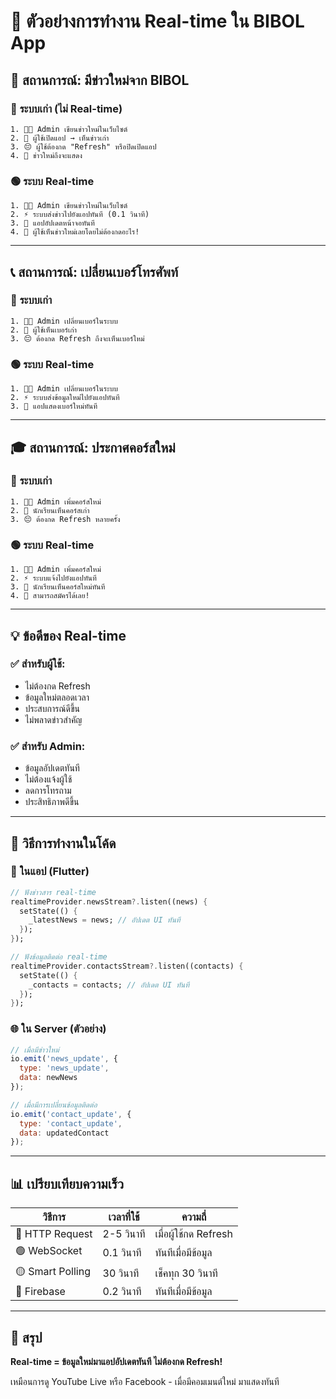 # 🔄 ตัวอย่างการทำงาน Real-time ใน BIBOL App

## 📰 สถานการณ์: มีข่าวใหม่จาก BIBOL

### 🔴 **ระบบเก่า (ไม่ Real-time)**
```
1. 👨‍💼 Admin เขียนข่าวใหม่ในเว็บไซต์
2. 📱 ผู้ใช้เปิดแอป → เห็นข่าวเก่า
3. 😔 ผู้ใช้ต้องกด "Refresh" หรือปิดเปิดแอป
4. 📰 ข่าวใหม่ถึงจะแสดง
```

### 🟢 **ระบบ Real-time**
```
1. 👨‍💼 Admin เขียนข่าวใหม่ในเว็บไซต์
2. ⚡ ระบบส่งข่าวไปยังแอปทันที (0.1 วินาที)
3. 📱 แอปอัปเดตหน้าจอทันที
4. 🎉 ผู้ใช้เห็นข่าวใหม่เลยโดยไม่ต้องกดอะไร!
```

---

## 📞 สถานการณ์: เปลี่ยนเบอร์โทรศัพท์

### 🔴 **ระบบเก่า**
```
1. 👨‍💼 Admin เปลี่ยนเบอร์ในระบบ
2. 📱 ผู้ใช้เห็นเบอร์เก่า
3. 😔 ต้องกด Refresh ถึงจะเห็นเบอร์ใหม่
```

### 🟢 **ระบบ Real-time**
```
1. 👨‍💼 Admin เปลี่ยนเบอร์ในระบบ
2. ⚡ ระบบส่งข้อมูลใหม่ไปยังแอปทันที
3. 📱 แอปแสดงเบอร์ใหม่ทันที
```

---

## 🎓 สถานการณ์: ประกาศคอร์สใหม่

### 🔴 **ระบบเก่า**
```
1. 👨‍💼 Admin เพิ่มคอร์สใหม่
2. 📱 นักเรียนเห็นคอร์สเก่า
3. 😔 ต้องกด Refresh หลายครั้ง
```

### 🟢 **ระบบ Real-time**
```
1. 👨‍💼 Admin เพิ่มคอร์สใหม่
2. ⚡ ระบบแจ้งไปยังแอปทันที
3. 📱 นักเรียนเห็นคอร์สใหม่ทันที
4. 🎉 สามารถสมัครได้เลย!
```

---

## 💡 ข้อดีของ Real-time

### ✅ **สำหรับผู้ใช้:**
- ไม่ต้องกด Refresh
- ข้อมูลใหม่ตลอดเวลา
- ประสบการณ์ดีขึ้น
- ไม่พลาดข่าวสำคัญ

### ✅ **สำหรับ Admin:**
- ข้อมูลอัปเดตทันที
- ไม่ต้องแจ้งผู้ใช้
- ลดการโทรถาม
- ประสิทธิภาพดีขึ้น

---

## 🔧 วิธีการทำงานในโค้ด

### 📱 **ในแอป (Flutter)**
```dart
// ฟังข่าวสาร real-time
realtimeProvider.newsStream?.listen((news) {
  setState(() {
    _latestNews = news; // อัปเดต UI ทันที
  });
});

// ฟังข้อมูลติดต่อ real-time  
realtimeProvider.contactsStream?.listen((contacts) {
  setState(() {
    _contacts = contacts; // อัปเดต UI ทันที
  });
});
```

### 🌐 **ใน Server (ตัวอย่าง)**
```javascript
// เมื่อมีข่าวใหม่
io.emit('news_update', {
  type: 'news_update',
  data: newNews
});

// เมื่อมีการเปลี่ยนข้อมูลติดต่อ
io.emit('contact_update', {
  type: 'contact_update', 
  data: updatedContact
});
```

---

## 📊 เปรียบเทียบความเร็ว

| วิธีการ | เวลาที่ใช้ | ความถี่ |
|---------|------------|---------|
| 🔴 HTTP Request | 2-5 วินาที | เมื่อผู้ใช้กด Refresh |
| 🟢 WebSocket | 0.1 วินาที | ทันทีเมื่อมีข้อมูล |
| 🟡 Smart Polling | 30 วินาที | เช็คทุก 30 วินาที |
| 🔵 Firebase | 0.2 วินาที | ทันทีเมื่อมีข้อมูล |

---

## 🎯 สรุป

**Real-time = ข้อมูลใหม่มาแอปอัปเดตทันที ไม่ต้องกด Refresh!**

เหมือนการดู YouTube Live หรือ Facebook - เมื่อมีคอมเมนต์ใหม่ มาแสดงทันที
